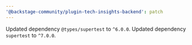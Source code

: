 ```yaml
---
'@backstage-community/plugin-tech-insights-backend': patch
---
```


Updated dependency `@types/supertest` to `^6.0.0`.
Updated dependency `supertest` to `^7.0.0`.
